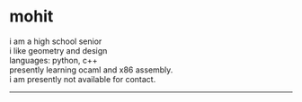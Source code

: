 # mohit
i am a high school senior <br>
i like geometry and design <br>
languages: python, c++ <br>
presently learning ocaml and x86 assembly. <br>
i am presently not available for contact.
<hr>

